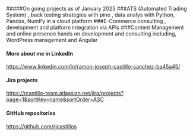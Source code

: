 #####On going projects as of January 2025
###ATS (Automated Trading System) , back testing strategies with pine , data analys with Python, Pandas, NumPy in a cloud platform
###E-Commerce consulting , development and platform integration via APIs 
###Content Management and online presence hands on development and consulting including, WordPress management and Angular

#### More about me in LinkedIn

https://www.linkedin.com/in/ramon-joseph-castillo-sanchez-ba45a45/

#### Jira projects
https://rcastillo-team.atlassian.net/jira/projects?page=1&sortKey=name&sortOrder=ASC


#### GitHub repositories

https://github.com/rjcastillos

